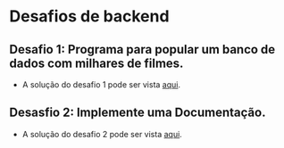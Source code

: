 # Desafios de backend

## Desafio 1: Programa para popular um banco de dados com milhares de filmes.

* A solução do desafio 1 pode ser vista [aqui](https://github.com/JorgeSilvva/desafio-backend/tree/main/desafio-1).

## Desasfio 2: Implemente uma Documentação.

* A solução do desafio 2 pode ser vista [aqui](https://github.com/JorgeSilvva/desafio-backend/tree/main/desafio-2).
